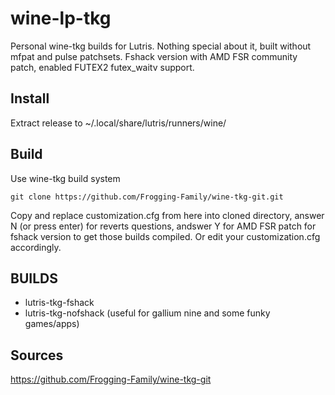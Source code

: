 # wine-lp-tkg
Personal wine-tkg builds for Lutris. Nothing special about it, built without mfpat and pulse patchsets. Fshack version with AMD FSR community patch, enabled FUTEX2 futex_waitv support.

## Install
Extract release to ~/.local/share/lutris/runners/wine/

## Build
Use wine-tkg build system
```
git clone https://github.com/Frogging-Family/wine-tkg-git.git
```

Copy and replace customization.cfg from here into cloned directory, answer N (or press enter) for reverts questions, andswer Y for AMD FSR patch for fshack version to get those builds compiled. Or edit your customization.cfg accordingly.

## BUILDS
- lutris-tkg-fshack
- lutris-tkg-nofshack (useful for gallium nine and some funky games/apps)

## Sources
https://github.com/Frogging-Family/wine-tkg-git
